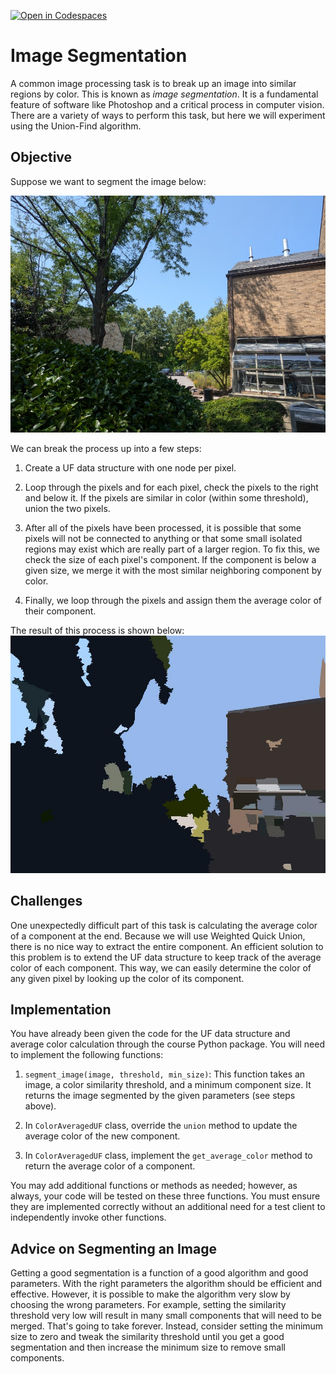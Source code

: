 [![Open in Codespaces](https://classroom.github.com/assets/launch-codespace-2972f46106e565e64193e422d61a12cf1da4916b45550586e14ef0a7c637dd04.svg)](https://classroom.github.com/open-in-codespaces?assignment_repo_id=15557280)
# Image Segmentation

A common image processing task is to break up an image into similar regions by color. This is known
as _image segmentation_. It is a fundamental feature of software like Photoshop and a critical process in computer vision. There are a variety of ways to perform this task, but here we will experiment using the Union-Find algorithm.

## Objective

Suppose we want to segment the image below:

![Plants](images/plants.jpg)

We can break the process up into a few steps:

1. Create a UF data structure with one node per pixel.

2. Loop through the pixels and for each pixel, check the pixels to the right and below it. If the pixels are similar in color (within some threshold), union the two pixels.

3. After all of the pixels have been processed, it is possible that some pixels will not be connected to anything or that some small isolated regions may exist which are really part of a larger region. To fix this, we check the size of each pixel's component. If the component is below a given size, we merge it with the most similar neighboring component by color.

4. Finally, we loop through the pixels and assign them the average color of their component.

The result of this process is shown below:
![Plants Segmented](output/sample_segmented_plants.jpg)

## Challenges
One unexpectedly difficult part of this task is calculating the average color of a component at the end. Because we will use Weighted Quick Union, there is no nice way to extract the entire component. An efficient solution to this problem is to extend the UF data structure to keep track of the average color of each component. This way, we can easily determine the color of any given pixel by looking up the color of its component.

## Implementation
You have already been given the code for the UF data structure and average color calculation through the course Python package.
You will need to implement the following functions:

1. `segment_image(image, threshold, min_size)`: This function takes an image, a color similarity threshold, and a minimum component size. It returns the image segmented by the given parameters (see steps above).

2. In `ColorAveragedUF` class, override the `union` method to update the average color of the new component.

3. In `ColorAveragedUF` class, implement the `get_average_color` method to return the average color of a component.

You may add additional functions or methods as needed; however, as always, your code will be tested on these three functions. You must ensure they are implemented correctly without an additional need for a test client to independently invoke other functions.

## Advice on Segmenting an Image

Getting a good segmentation is a function of a good algorithm and good parameters. With the right parameters the algorithm should be efficient and effective. However, it is possible to make the algorithm very slow by choosing the wrong parameters. For example, setting the similarity threshold very low will result in many small components that will need to be merged. That's going to take forever. Instead, consider setting the minimum size to zero and tweak the similarity threshold until you get a good segmentation and then increase the minimum size to remove small components.